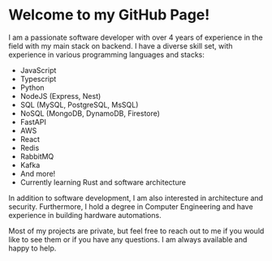 # Welcome to my GitHub Page!

I am a passionate software developer with over 4 years of experience in the field with my main stack on backend. I have a diverse skill set, with experience in various programming languages and stacks:

- JavaScript 
- Typescript
- Python
- NodeJS (Express, Nest)
- SQL (MySQL, PostgreSQL, MsSQL)
- NoSQL (MongoDB, DynamoDB, Firestore)
- FastAPI
- AWS
- React
- Redis
- RabbitMQ
- Kafka
- And more!
- Currently learning Rust and software architecture

In addition to software development, I am also interested in architecture and security. Furthermore, I hold a degree in Computer Engineering and have experience in building hardware automations.

Most of my projects are private, but feel free to reach out to me if you would like to see them or if you have any questions. I am always available and happy to help.

<!--
**calculusky/calculusky** is a ✨ _special_ ✨ repository because its `README.md` (this file) appears on your GitHub profile.

Here are some ideas to get you started:

- 🔭 I’m currently working on ...
- 🌱 I’m currently learning ...
- 👯 I’m looking to collaborate on ...
- 🤔 I’m looking for help with ...
- 💬 Ask me about ...
- 📫 How to reach me: ...
- 😄 Pronouns: ...
- ⚡ Fun fact: ...
-->
